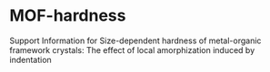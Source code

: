 # MOF-hardness
Support Information for Size-dependent hardness of metal-organic framework crystals: The effect of local 
amorphization induced by indentation
